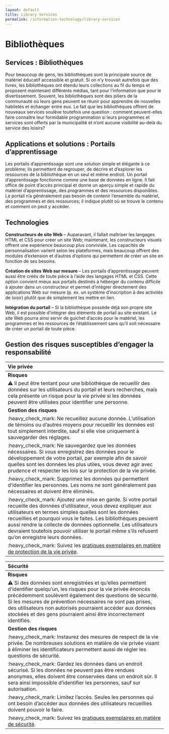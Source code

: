 ```yaml
---
layout: default
title: Library Services
permalink: /information-technology/library-services
---
```


# Bibliothèques

## Services : Bibliothèques

Pour beaucoup de gens, les bibliothèques sont la principale source de matériel éducatif accessible et gratuit. Si on n’y trouvait autrefois que des livres, les bibliothèques ont étendu leurs collections au fil du temps et proposent maintenant différents médias, tant pour l’information que pour le divertissement. Souvent, les bibliothèques sont des piliers de la communauté où leurs gens peuvent se réunir pour apprendre de nouvelles habiletés et échanger entre eux. Le fait que les bibliothèques offrent de nouveaux services soulève toutefois une question : comment peuvent-elles faire connaître leur formidable programmation si leurs programmes et services sont offerts par la municipalité et n’ont aucune visibilité au-delà du service des loisirs?

## Applications et solutions : Portails d’apprentissage

Les portails d’apprentissage sont une solution simple et élégante à ce problème; ils permettent de regrouper, de décrire et d’explorer les ressources de la bibliothèque en un seul et même endroit. Un portail d’apprentissage fonctionne comme une base de données en ligne. Il fait office de point d’accès principal et donne un aperçu simple et rapide du matériel d’apprentissage, des programmes et des ressources disponibles. Le portail n’a généralement pas besoin de contenir l’ensemble du matériel, des programmes et des ressources; il indique plutôt où se trouve le contenu et comment on peut y accéder.

## Technologies

**Constructeurs de site Web** – Auparavant, il fallait maîtriser les langages HTML et CSS pour créer un site Web; maintenant, les constructeurs visuels offrent une expérience beaucoup plus conviviale. Les capacités de personnalisation varient selon les plateformes, mais beaucoup offrent des modules d’extension et d’autres d’options qui permettent de créer un site en fonction de ses besoins.

**Création de sites Web sur mesure** – Les portails d’apprentissage peuvent aussi être créés de toute pièce à l’aide des langages HTML et CSS. Cette option convient mieux aux portails destinés à héberger du contenu difficile à ajouter dans un constructeur et permet d’intégrer directement des applications Web sur mesure \(p. ex. un système d’inscription à des activités de loisir\) plutôt que de simplement les mettre en lien.

**Intégration du portail** – Si la bibliothèque possède déjà son propre site Web, il est possible d’intégrer des éléments de portail au site existant. Le site Web pourra ainsi servir de guichet d’accès pour le matériel, les programmes et les ressources de l’établissement sans qu’il soit nécessaire de créer un portail de toute pièce.

## Gestion des risques susceptibles d’engager la responsabilité

| Vie privée |
| :--- |
| **Risques** |
| :warning: Il peut être tentant pour une bibliothèque de recueillir des données sur les utilisateurs du portail et leurs recherches, mais cela présente un risque pour la vie privée si les données peuvent être utilisées pour identifier une personne. |
| **Gestion des risques** |
| :heavy\_check\_mark: Ne recueillez aucune donnée. L’utilisation de témoins ou d’autres moyens pour recueillir les données est tout simplement interdite, sauf si elle vise uniquement à sauvegarder des réglages. |
| :heavy\_check\_mark: Ne sauvegardez que les données nécessaires. Si vous enregistrez des données pour le développement de votre portail, par exemple afin de savoir quelles sont les données les plus utiles, vous devez agir avec prudence et respecter les lois sur la protection de la vie privée. |
| :heavy\_check\_mark: Supprimez les données qui permettent d’identifier les personnes. Les noms ne sont généralement pas nécessaires et doivent être éliminés. |
| :heavy\_check\_mark: Ajoutez une mise en garde. Si votre portail recueille des données d’utilisateur, vous devez expliquer aux utilisateurs en termes simples quelles sont les données recueillies et pourquoi vous le faites. Les bibliothèques peuvent aussi rendre la collecte de données optionnelle. Les utilisateurs devraient toutefois pouvoir utiliser le portail même s’ils refusent qu’on enregistre leurs données. |
| :heavy\_check\_mark: Suivez les [pratiques exemplaires en matière de protection de la vie privée](https://cippic-ca.github.io/SmartCityToolkit/privacy.html). |

| Sécurité |
| :--- |
| **Risques** |
| :warning: Si des données sont enregistrées et qu’elles permettent d’identifier quelqu’un, les risques pour la vie privée énoncés précédemment soulèvent également des questions de sécurité. Si les mesures de prévention nécessaires ne sont pas prises, des utilisateurs non autorisés pourraient accéder aux données stockées et des gens pourraient ainsi être incorrectement identifiés. |
| **Gestion des risques** |
| :heavy\_check\_mark: Instaurez des mesures de respect de la vie privée. De nombreuses solutions en matière de vie privée visant à éliminer les identificateurs permettent aussi de régler les questions de sécurité. |
| :heavy\_check\_mark: Gardez les données dans un endroit sécurisé. Si les données ne peuvent pas être rendues anonymes, elles doivent être conservées dans un endroit sûr. Il sera ainsi impossible d’identifier les personnes, sauf sur autorisation. |
| :heavy\_check\_mark: Limitez l’accès. Seules les personnes qui ont besoin d’accéder aux données des utilisateurs recueillies doivent pouvoir le faire. |
| :heavy\_check\_mark: Suivez les [pratiques exemplaires en matière de sécurité](https://cippic-ca.github.io/SmartCityToolkit/security.html). |


